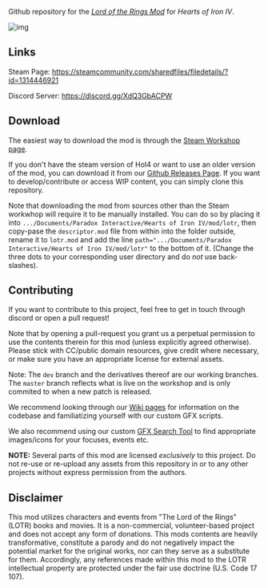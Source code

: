 Github repository for the [*Lord of the Rings Mod*](https://steamcommunity.com/sharedfiles/filedetails/?id=1314446921) for *Hearts of Iron IV*.

![img](https://steamuserimages-a.akamaihd.net/ugc/2014835196556028806/C9F439399E0C57D2F15CBF9E0196E657EB6D2DEC/?imw=637&imh=358&ima=fit&impolicy=Letterbox&imcolor=%23000000&letterbox=true)

## Links

Steam Page: https://steamcommunity.com/sharedfiles/filedetails/?id=1314446921

Discord Server: https://discord.gg/XdQ3GbACPW

## Download

The easiest way to download the mod is through the [Steam Workshop page](https://steamcommunity.com/sharedfiles/filedetails/?id=1314446921).

If you don't have the steam version of HoI4 or want to use an older version of the mod, you can download it from our [Github Releases Page](https://github.com/HoI4-LOTRMod-Team/HoI4-LotrMod/releases). If you want to develop/contribute or access WIP content, you can simply clone this repository.

Note that downloading the mod from sources other than the Steam workwhop will require it to be manually installed. You can do so by placing it into `.../Documents/Paradox Interactive/Hearts of Iron IV/mod/lotr`, then copy-pase the `descriptor.mod` file from within into the folder outside, rename it to `lotr.mod` and add the line `path=".../Documents/Paradox Interactive/Hearts of Iron IV/mod/lotr"` to the bottom of it. (Change the three dots to your corresponding user directory and do *not* use back-slashes).

## Contributing

If you want to contribute to this project, feel free to get in touch through discord or open a pull request!

Note that by opening a pull-request you grant us a perpetual permission to use the contents therein for this mod (unless explicitly agreed otherwise). Please stick with CC/public domain resources, give credit where necessary, or make sure you have an appropriate license for external assets.

Note: The `dev` branch and the derivatives thereof are our working branches. The `master` branch reflects what is live on the workshop and is only commited to when a new patch is released.

We recommend looking through our [Wiki pages](https://github.com/HoI4-LOTRMod-Team/HoI4-LotrMod/wiki) for information on the codebase and familiatizing yourself with our custom GFX scripts.

We also recommend using our custom [GFX Search Tool](https://hoi4-lotrmod-team.github.io/HoI4-LotrMod) to find appropriate images/icons for your focuses, events etc.

**NOTE:** Several parts of this mod are licensed *exclusively* to this project. Do not re-use or re-upload any assets from this repository in or to any other projects without express permission from the authors.

## Disclaimer

This mod utilizes characters and events from "The Lord of the Rings" (LOTR) books and movies. It is a non-commercial, volunteer-based project and does not accept any form of donations. This mods contents are heavily transformative, constitute a parody and do not negatively impact the potential market for the original works, nor can they serve as a substitute for them. Accordingly, any references made within this mod to the LOTR intellectual property are protected under the fair use doctrine (U.S. Code 17 107).
